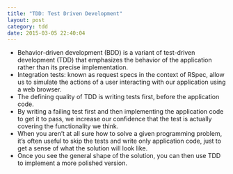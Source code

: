 ```yaml
---
title: "TDD: Test Driven Development" 
layout: post
category: tdd
date: 2015-03-05 22:40:04 
---
```


- Behavior-driven development (BDD) is a variant of test-driven development (TDD) that emphasizes the behavior of the application rather than its precise implementation.
- Integration tests: known as request specs in the context of RSpec, allow us to simulate the actions of a user interacting with our application using a web browser.
- The defining quality of TDD is writing tests first, before the application code.
- By writing a failing test first and then implementing the application code to get it to pass, we increase our confidence that the test is actually covering the functionality we think.
- When you aren’t at all sure how to solve a given programming problem, it’s often useful to skip the tests and write only application code, just to get a sense of what the solution will look like.
- Once you see the general shape of the solution, you can then use TDD to implement a more polished version.
